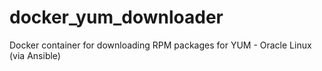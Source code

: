 # docker_yum_downloader
Docker container for downloading RPM packages for YUM - Oracle Linux (via Ansible)
